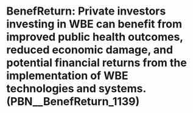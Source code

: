 # BenefReturn: __Private investors investing in WBE can benefit from improved public health outcomes, reduced economic damage, and potential financial returns from the implementation of WBE technologies and systems.__ (PBN__BenefReturn_1139)

